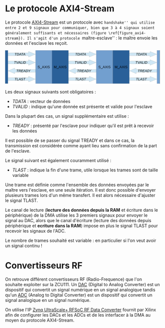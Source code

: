 # Le protocole AXI4-Stream

Le protocole [AXI4-Stream](https://wiki.electroniciens.cnrs.fr/index.php/FPGA_CPLD_:_Guides_:_AXI4-Stream) est un protocole avec ``handshake'' qui utilise entre 2 et 9 signaux pour communiquer, bien que 3 à 4 signaux soient généralement suffisants et nécessaires (figure \ref{figure_axi4-stream}).
Il s'agit d'un protocole ``maître-esclave'' : le maître envoie les données et l'esclave les reçoit.

![AXI4-Stream](./images/AXI4-Stream.png?raw=true "AXI4-Stream Schema")

Les deux signaux suivants sont obligatoires :

- *TDATA* : vecteur de données
- *TVALID* : indique qu'une donnée est présente et valide pour l'esclave

Dans la plupart des cas, un signal supplémentaire est utilise :

- *TREADY* : présenté par l'esclave pour indiquer qu'il est prêt à recevoir les données

Il est possible de se passer du signal TREADY et dans ce cas, la transmission est considérée comme ayant lieu sans confirmation de la part de l'esclave.

Le signal suivant est également couramment utilisé :

- *TLAST* : indique la fin d'une trame, utile lorsque les trames sont de taille variable

Une trame est définie comme l'ensemble des données envoyées par le maître vers l'esclave, en une seule itération.
Il est donc possible d'envoyer plusieurs trames lors d'un même transfert.
Il est alors nécessaire d'ajuster le signal TLAST.

Le canal de lecture (**lecture des données depuis la RAM** et écriture dans le périphérique) de la DMA utilise les 3 premiers signaux pour envoyer le signal au DAC, alors que le canal d'écriture (lecture des données depuis périphérique et **ecriture dans la RAM**) impose en plus le signal TLAST pour recevoir les signaux de l'ADC.

Le nombre de trames souhaité est variable : en particulier si l'on veut avoir un signal continu !

# Convertisseurs RF

On retrouve différent convertisseurs RF (Radio-Frequence) que l'on souhaite exploiter sur la ZCU111.
Un [DAC](https://en.wikipedia.org/wiki/Digital-to-analog_converter) (Digital to Analog Converter) est un dispositif qui convertit un signal numérique en un signal analogique tandis qu'un [ADC](https://en.wikipedia.org/wiki/Analog-to-digital_converter) (Analog to Digital Converter) est un dispositif qui convertit un signal analogique en un signal numérique.

On utilise l'IP [Zynq UltraScale+ RFSoC RF Data Converter](https://www.xilinx.com/products/intellectual-property/rf-data-converter.html) fournit par Xilinx afin de configurer les DACs et les ADCs et de les interfacer à la DMA au moyen du protocole AXI4-Stream.
